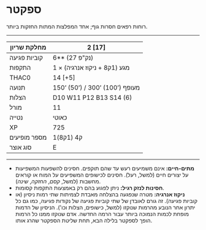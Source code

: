 # ספקטר

רוחות רפאים חסרות גוף; אחד המפלצות המתות החזקות ביותר.

------

| מחלקת שריון     | 2 [17]                          |
| ---------------- | ------------------------------- |
| קוביות פגיעה     | 6** (27 נק"פ)                   |
| התקפות           | 1 × מגע (1ק8 + ניקוז אנרגיה)    |
| THAC0            | 14 [+5]                         |
| תנועה            | 150’ (50’) / 300’ (100’) מעופף  |
| הצלות            | D10 W11 P12 B13 S14 (6)         |
| מורל             | 11                              |
| נטייה            | כאוטי                           |
| XP               | 725                             |
| מספר מופיעים     | 1ק4 (1ק8)                       |
| סוג אוצר         | E                               |

------

- **מתים-חיים:** אינם משמיעים רעש עד שהם תוקפים. חסינים להשפעות המשפיעות על יצורים חיים (למשל, רעל). חסינים לכישופים המשפיעים על המוח או קוראים מחשבות (למשל, *קסם*, *החזקה*, *שינה*).
- **חסינות לנזק רגיל:** ניתן לפגוע בהם רק באמצעות התקפות קסומות.
- **ניקוז אנרגיה:** מטרה שנפגעה בהצלחה מאבדת לצמיתות שתי רמות ניסיון (או קוביות פגיעה). זה גורם לאובדן של שתי קוביות פגיעה של נקודות פגיעה, כמו גם כל יתרון אחר הנובע מהרמות שנוקזו (למשל, כישופים, הצלות וכו'). הניסיון של הדמות מופחת לכמות הנמוכה ביותר עבור הרמה החדשה. אדם שנוקזו ממנו כל הרמות הופך לספקטר בלילה הבא, תחת שליטת הספקטר שהרג אותו.